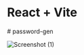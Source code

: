 # React + Vite



#   p a s s w o r d - g e n 
 


![Screenshot (1)](https://github.com/CompileWithQureshi/password-gen/assets/99005823/cd27cec9-ae88-485c-bacc-0b0b0e465a91)
